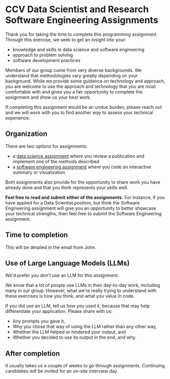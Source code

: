 # CCV Data Scientist and Research Software Engineering Assignments

Thank you for taking the time to complete this programming assignment. Through this exercise, we seek to get an insight into your:
* knowledge and skills in data science and software engineering
* approach to problem solving
* software development practices

Members of our group come from very diverse backgrounds. We understand that methodologies vary greatly depending on your background. While we provide some guidance on technology and approach, you are welcome to use the approach and technology that you are most comfortable with and gives you a fair opportunity to complete the assignment and show us your best work.

If completing this assignment would be an undue burden, please reach out and we will work with you to find another way to assess your technical experience.

## Organization

There are two options for assignments:
* a [data science assignment](/data_science) where you review a publication and implement one of the methods described
* a [software engineering assignment](/software_engineering) where you code an interactive summary or visualization

Both assignments also provide for the opportunity to share work you have already done and that you think represents your skills well.

**Feel free to read and submit either of the assignments.** For instance, if you have applied for a Data Scientist position, but think the Software Engineering assignment will give you an opportunity to better showcase your technical strengths, then feel free to submit the Software Engineering assignment. 

## Time to completion
This will be detailed in the email from John.

## Use of Large Language Models (LLMs)

We'd prefer you don't use an LLM for this assignment. 

We know that a lot of people use LLMs in their day-to-day work, including many in our group. However, what we're really trying to understand with these exercises is how _you_ think, and what _you_ value in code. 

If you did use an LLM, tell us _how_ you used it, because that may help differentiate your application. Please share with us:
- Any prompts you gave it,
- Why you chose that way of using the LLM rather than any other way,
- Whether the LLM helped or hindered your output, and 
- Whether you decided to use its output in the end, and why.

## After completion
It usually takes us a couple of weeks to go through assignments. Continuing candidates will be invited for an on-site interview day.  
